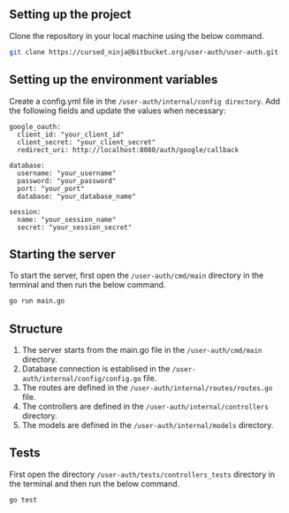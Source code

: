 ## Setting up the project

Clone the repository in your local machine using the below command.

```bash
git clone https://cursed_ninja@bitbucket.org/user-auth/user-auth.git
```

## Setting up the environment variables

Create a config.yml file in the `/user-auth/internal/config directory`. Add the following fields and update the values when necessary:

```
google_oauth:
  client_id: "your_client_id"
  client_secret: "your_client_secret"
  redirect_uri: http://localhost:8080/auth/google/callback

database:
  username: "your_username"
  password: "your_password"
  port: "your_port"
  database: "your_database_name"

session:
  name: "your_session_name"
  secret: "your_session_secret"

```

## Starting the server

To start the server, first open the `/user-auth/cmd/main` directory in the terminal and then run the below command.

```bash
go run main.go
```

## Structure

1. The server starts from the main.go file in the `/user-auth/cmd/main` directory.
2. Database connection is establised in the `/user-auth/internal/config/config.go` file.
3. The routes are defined in the `/user-auth/internal/routes/routes.go` file.
4. The controllers are defined in the `/user-auth/internal/controllers` directory.
5. The models are defined in the `/user-auth/internal/models` directory.

## Tests

First open the directory `/user-auth/tests/controllers_tests` directory in the terminal and then run the below command.

```bash
go test
```
